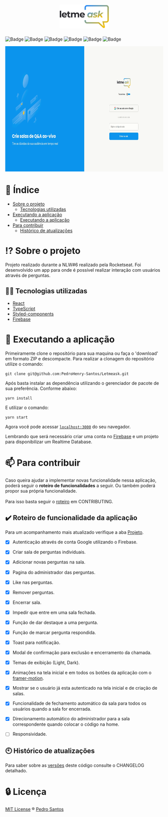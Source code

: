 <h1 align="center">
  <img alt="podcastr" title="podcastr" src=".github/Logo.png" />
</h1>



![Badge](https://img.shields.io/github/license/PedroHenry-Santos/Letmeask?style=flat&label=LICENSE&color=FFC300&labelColor=000000)
![Badge](https://img.shields.io/badge/TYPESCRIPT-v4.2.4-blue?style=flat&color=298BF9&labelColor=000000&logo=TypeScript)
![Badge](https://img.shields.io/badge/REACT-v17.0.2-blue?style=flat&color=298BF9&labelColor=000000&logo=react)
![Badge](https://img.shields.io/badge/Firebase-v8.6.8-blue?style=flat&logo=Firebase&color=298BF9&labelColor=000000)
![Badge](https://img.shields.io/badge/Styled--components-v5.3.0-blue?style=flat&logo=styled-components&labelColor=000000&color=298BF9)
![Badge](https://img.shields.io/badge/Framer--motion-v4.1.17-blue?style=flat&logo=framer&labelColor=000000&color=298BF9)

<div align="center">
  <img src=".github/demo.gif" with="800" height="400"/>
</div>

# :page_with_curl: Índice

* [Sobre o projeto](#interrobang-sobre-o-projeto)
  - [Tecnologias utilizadas](#-tecnologias-utilizadas)
* [Executando a aplicação](#rocket-executando-a-aplicação)
  - [Executando a aplicação](#pencil2-Executando-a-aplicação)
* [Para contribuir](#mailbox-para-contribuir)
  - [Histórico de atualizações](#clock10-histórico-de-atualizações)

# :interrobang: Sobre o projeto

Projeto realizado durante a NLW#6 realizado pela Rocketseat. Foi desenvolvido um app para onde é possível realizar interação com usuários através de perguntas.
## 🧑‍💻 Tecnologias utilizadas

- [React](https://reactjs.org)
- [TypeScript](https://www.typescriptlang.org/)
- [Styled-components](https://styled-components.com/)
- [Firebase](https://firebase.google.com/)
# :rocket: Executando a aplicação

Primeiramente clone o repositório para sua maquina ou faça o 'download' em formato ZIP e descompacte. Para realizar a clonagem do repositório utilize o comando:

    git clone git@github.com:PedroHenry-Santos/Letmeask.git

Após basta instalar as dependência utilizando o gerenciador de pacote de sua preferência. Conforme abaixo:

    yarn install

E utilizar o comando:

    yarn start

Agora você pode acessar [`localhost:3000`](http://localhost:3000) do seu navegador.

Lembrando que será necessário criar uma conta no [Firebase](https://firebase.google.com/) e um projeto para disponibilizar um Realtime Database.
# :mailbox: Para contribuir

Caso queira ajudar a implementar novas funcionalidade nessa aplicação, poderá seguir o **roteiro de funcionalidades** a seguir. Ou também poderá propor sua própria funcionalidade.<br/><br/>
Para isso basta seguir o [roteiro](https://github.com/PedroHenry-Santos/Letmeask/blob/main/CONTRIBUTING.md) em CONTRIBUTING.

## :heavy_check_mark: Roteiro de funcionalidade da aplicação

Para um acompanhamento mais atualizado verifique a aba [Projeto](https://github.com/PedroHenry-Santos/Letmeask/projects/1).

- [x] Autenticação através de conta Google utilizando o Firebase.
- [x] Criar sala de perguntas individuais.
- [x] Adicionar novas perguntas na sala.
- [x] Pagina do administrador das perguntas.
- [x] Like nas perguntas.
- [x] Remover perguntas.
- [x] Encerrar sala.
- [x] Impedir que entre em uma sala fechada.
- [x] Função de dar destaque a uma pergunta.
- [x] Função de marcar pergunta respondida.
- [x] Toast para notificação.
- [x] Modal de confirmação para exclusão e encerramento da chamada.
- [x] Temas de exibição (Light, Dark).
- [x] Animações na tela inicial e em todos os botões da aplicação com o [framer-motion](https://www.framer.com/motion/).
- [x] Mostrar se o usuário já esta autenticado na tela inicial e de criação de salas.
- [x] Funcionalidade de fechamento automático da sala para todos os usuários quando a sala for encerrada.
- [x] Direcionamento automático do administrador para a sala correspondente quando colocar o código na home.
- [ ] Responsividade.


## :clock10: Histórico de atualizações

Para saber sobre as [versões](https://github.com/PedroHenry-Santos/Letmeask/releases) deste código consulte o CHANGELOG detalhado.

# :lock: Licença

[MIT License](https://github.com/PedroHenry-Santos/Letmeask/blob/main/LICENCE.md) ® [Pedro Santos](https://github.com/PedroHenry-Santos)
